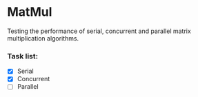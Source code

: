 # MatMul
Testing the performance of serial, concurrent and parallel matrix multiplication algorithms.

### Task list:
- [x] Serial
- [x] Concurrent
- [ ] Parallel
